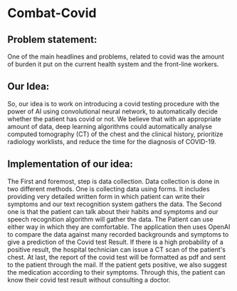 # Combat-Covid

## Problem statement:
One of the main headlines and problems, related to covid was the amount of burden it put on the current health system and the front-line workers.

## Our Idea:
So, our idea is to work on introducing a covid testing procedure with the power of AI using convolutional neural network, to automatically decide whether the patient has covid or not. We believe that with an appropriate amount of data, deep learning algorithms could automatically analyse computed tomography (CT) of the chest and the clinical history, prioritize radiology worklists, and reduce the time for the diagnosis of COVID-19. 

## Implementation of our idea:
The First and foremost, step is data collection. Data collection is done in two different methods.
One is collecting data using forms. It includes providing very detailed written form in which patient can write their symptoms and our text recognition system gathers the data. The Second one is that the patient can talk about their habits and symptoms and our speech recognition algorithm will gather the data. The Patient can use either way in which they are comfortable.
The application then uses OpenAI to compare the data against many recorded backgrounds and symptoms to give a prediction of the Covid test Result. If there is a high probability of a positive result, the hospital technician can issue a CT scan of the patient's chest. At last, the report of the covid test will be formatted as pdf and sent to the patient through the mail. If the patient gets positive, we also suggest the medication according to their symptoms.
Through this, the patient can know their covid test result without consulting a doctor. 
 
